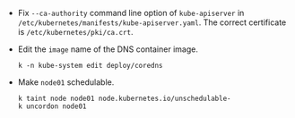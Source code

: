 - Fix `--ca-authority` command line option of `kube-apiserver` in `/etc/kubernetes/manifests/kube-apiserver.yaml`. The correct certificate is `/etc/kubernetes/pki/ca.crt`.

- Edit the `image` name of the DNS container image.

  ```shell
  k -n kube-system edit deploy/coredns
  ```

- Make `node01` schedulable.

  ```shell
  k taint node node01 node.kubernetes.io/unschedulable-
  k uncordon node01
  ``` 
